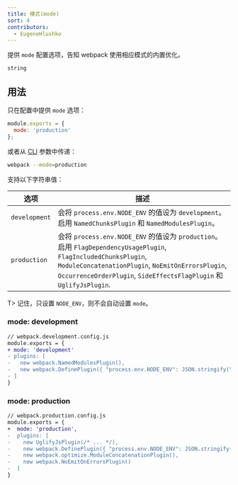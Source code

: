 ```yaml
---
title: 模式(mode)
sort: 4
contributors:
  - EugeneHlushko
---
```


提供 `mode` 配置选项，告知 webpack 使用相应模式的内置优化。

`string`

## 用法

只在配置中提供 `mode` 选项：

```javascript
module.exports = {
  mode: 'production'
};
```


或者从 [CLI](/api/cli/) 参数中传递：

```bash
webpack --mode=production
```

支持以下字符串值：

选项                | 描述
--------------------- | -----------------------
`development`         | 会将 `process.env.NODE_ENV` 的值设为 `development`。启用 `NamedChunksPlugin` 和 `NamedModulesPlugin`。
`production`          | 会将 `process.env.NODE_ENV` 的值设为 `production`。启用 `FlagDependencyUsagePlugin`, `FlagIncludedChunksPlugin`, `ModuleConcatenationPlugin`, `NoEmitOnErrorsPlugin`, `OccurrenceOrderPlugin`, `SideEffectsFlagPlugin` 和 `UglifyJsPlugin`.

T> 记住，只设置 `NODE_ENV`，则不会自动设置 `mode`。


### mode: development


```diff
// webpack.development.config.js
module.exports = {
+ mode: 'development'
- plugins: [
-   new webpack.NamedModulesPlugin(),
-   new webpack.DefinePlugin({ "process.env.NODE_ENV": JSON.stringify("development") }),
- ]
}
```


### mode: production


```diff
// webpack.production.config.js
module.exports = {
+  mode: 'production',
-  plugins: [
-    new UglifyJsPlugin(/* ... */),
-    new webpack.DefinePlugin({ "process.env.NODE_ENV": JSON.stringify("production") }),
-    new webpack.optimize.ModuleConcatenationPlugin(),
-    new webpack.NoEmitOnErrorsPlugin()
-  ]
}
```
